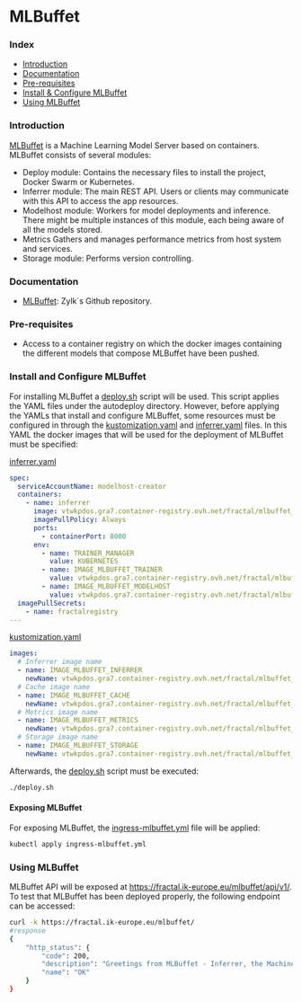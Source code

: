 # MLBuffet

### Index
- [Introduction](#introduction)
- [Documentation](#documentation)
- [Pre-requisites](#pre-requisites)
- [Install & Configure MLBuffet](#install-and-configure-mlbuffet)
- [Using MLBuffet](#using-mlbuffet)

### Introduction
[MLBuffet](https://github.com/zylklab/mlbuffet) is a Machine Learning Model Server based on containers. 
MLBuffet consists of several modules:
- Deploy module: Contains the necessary files to install the project, Docker Swarm or Kubernetes.
- Inferrer module: The main REST API. Users or clients may communicate with this API to access the app resources.
- Modelhost module: Workers for model deployments and inference. There might be multiple instances of this module, each being aware of all the models stored.
- Metrics Gathers and manages performance metrics from host system and services.
- Storage module: Performs version controlling.

### Documentation
- [MLBuffet](https://github.com/zylklab/mlbuffet): Zylk´s Github repository.

### Pre-requisites
- Access to a container registry on which the docker images containing the different models that compose
MLBuffet have been pushed.

### Install and Configure MLBuffet
For installing MLBuffet a [deploy.sh](../../deployment/MLBuffet/deploy.sh) script will be used. This script applies the YAML files 
under the autodeploy directory. However, before applying the YAMLs that install and configure
MLBuffet, some resources must be configured in through 
the [kustomization.yaml](../../deployment/MLBuffet/autodeploy/kustomization.yaml) and [inferrer.yaml](../../deployment/MLBuffet/autodeploy/inferrer.yaml) files. 
In this YAML the docker images that will be used for the deployment of MLBuffet must be specified:


[inferrer.yaml](../../deployment/MLBuffet/autodeploy/inferrer.yaml)

```yaml
spec:
  serviceAccountName: modelhost-creator  
  containers:
    - name: inferrer
      image: vtwkpdos.gra7.container-registry.ovh.net/fractal/mlbuffet_inferrer:v2 
      imagePullPolicy: Always
      ports:
        - containerPort: 8000
      env:
        - name: TRAINER_MANAGER
          value: KUBERNETES
        - name: IMAGE_MLBUFFET_TRAINER
          value: vtwkpdos.gra7.container-registry.ovh.net/fractal/mlbuffet_trainer:v2
        - name: IMAGE_MLBUFFET_MODELHOST
          value: vtwkpdos.gra7.container-registry.ovh.net/fractal/mlbuffet_modelhost:v2
  imagePullSecrets:
    - name: fractalregistry
---
```

[kustomization.yaml](../../deployment/MLBuffet/autodeploy/kustomization.yaml)

```yaml
images:
  # Inferrer image name
  - name: IMAGE_MLBUFFET_INFERRER
    newName: vtwkpdos.gra7.container-registry.ovh.net/fractal/mlbuffet_inferrer:v2
  # Cache image name
  - name: IMAGE_MLBUFFET_CACHE
    newName: vtwkpdos.gra7.container-registry.ovh.net/fractal/mlbuffet_cache:v2
  # Metrics image name
  - name: IMAGE_MLBUFFET_METRICS
    newName: vtwkpdos.gra7.container-registry.ovh.net/fractal/mlbuffet_metrics:v2
  # Storage image name
  - name: IMAGE_MLBUFFET_STORAGE
    newName: vtwkpdos.gra7.container-registry.ovh.net/fractal/mlbuffet_storage:v2
```

Afterwards, the [deploy.sh](../../deployment/MLBuffet/deploy.sh) script must be executed:
```bash
./deploy.sh
```


#### Exposing MLBuffet
For exposing MLBuffet, the [ingress-mlbuffet.yml](../../deployment/MLBuffet/ingress-mlbuffet.yml) file will be applied:

```bash
kubectl apply ingress-mlbuffet.yml
```

### Using MLBuffet
MLBuffet API will be exposed at https://fractal.ik-europe.eu/mlbuffet/api/v1/. To test that MLBuffet has been
deployed properly, the following endpoint can be accessed:


```bash
curl -k https://fractal.ik-europe.eu/mlbuffet/
#response
{
    "http_status": {
        "code": 200,
        "description": "Greetings from MLBuffet - Inferrer, the Machine Learning model server. For more information, visit /help",
        "name": "OK"
    }
}
```